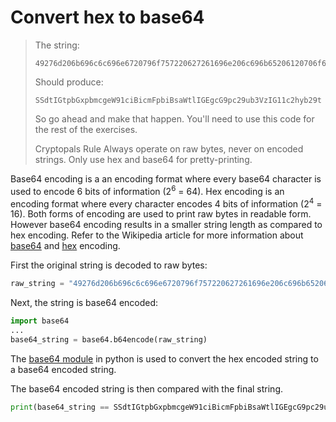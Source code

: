 # Convert hex to base64

> The string:
> ```
> 49276d206b696c6c696e6720796f757220627261696e206c696b65206120706f69736f6e6f7573206d757368726f6f6d
> ```
>
> Should produce:
>
> ```
> SSdtIGtpbGxpbmcgeW91ciBicmFpbiBsaWtlIGEgcG9pc29ub3VzIG11c2hyb29t
> ```
>
> So go ahead and make that happen. You'll need to use this code for the rest of the exercises.
>
> Cryptopals Rule
> Always operate on raw bytes, never on encoded strings. Only use hex and base64 for pretty-printing.

Base64 encoding is a an encoding format where every base64 character is used to encode 6 bits of information (2<sup>6</sup> = 64). Hex encoding is an encoding format where every character encodes 4 bits of information (2<sup>4</sup> = 16). Both forms of encoding are used to print raw bytes in readable form. However base64 encoding results in a smaller string length as compared to hex encoding. Refer to the Wikipedia article for more information about [base64](https://en.wikipedia.org/wiki/Base64) and [hex](https://en.wikipedia.org/wiki/Hexadecimal) encoding.

First the original string is decoded to raw bytes:

```python
raw_string = "49276d206b696c6c696e6720796f757220627261696e206c696b65206120706f69736f6e6f7573206d757368726f6f6d".decode("hex")
```

Next, the string is base64 encoded:
```python
import base64
...
base64_string = base64.b64encode(raw_string)
```

The [base64 module](https://docs.python.org/2/library/base64.html) in python is used to convert the hex encoded string to a base64 encoded string.

The base64 encoded string is then compared with the final string.

```python
print(base64_string == SSdtIGtpbGxpbmcgeW91ciBicmFpbiBsaWtlIGEgcG9pc29ub3VzIG11c2hyb29t)
```
